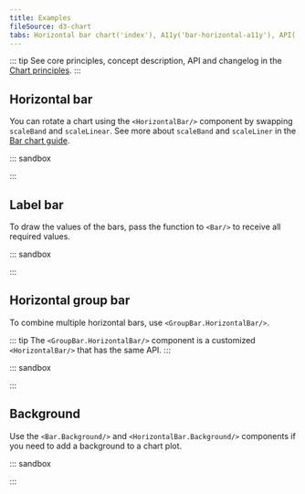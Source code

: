 ```yaml
---
title: Examples
fileSource: d3-chart
tabs: Horizontal bar chart('index'), A11y('bar-horizontal-a11y'), API('bar-horizontal-api'), Examples('bar-horizontal-d3-code'), Changelog('d3-chart-changelog')
---
```


::: tip
See core principles, concept description, API and changelog in the [Chart principles](/data-display/d3-chart/).
:::

## Horizontal bar

You can rotate a chart using the `<HorizontalBar/>` component by swapping `scaleBand` and `scaleLinear`. See more about `scaleBand` and `scaleLiner` in the [Bar chart guide](/data-display/bar-chart/bar-chart-d3-code/#addc35).

::: sandbox

<script lang="tsx">
import React from 'react';
import { Plot, HorizontalBar, YAxis, XAxis, HoverRect } from '@semcore/ui/d3-chart';
import { scaleLinear, scaleBand } from 'd3-scale';
import { Flex } from '@semcore/ui/flex-box';
import { Text } from '@semcore/ui/typography';

const Demo = () => {
  const MARGIN = 40;
  const width = 500;
  const height = 300;

  const xScale = scaleLinear()
    .range([MARGIN * 2, width - MARGIN])
    .domain([0, 10]);

  const yScale = scaleBand()
    .range([height - MARGIN, MARGIN])
    .domain(data.map((d) => d.category))
    .paddingInner(0.4)
    .paddingOuter(0.2);

  return (
    <Plot data={data} scale={[xScale, yScale]} width={width} height={height}>
      <YAxis hide={false}>
        <YAxis.Ticks />
      </YAxis>
      <XAxis>
        <XAxis.Ticks />
        <XAxis.Grid />
      </XAxis>
      <HorizontalBar x='bar' y='category' />
      <HoverRect.Tooltip y='category' wMin={100}>
        {({ yIndex }) => {
          return {
            children: (
              <>
                <HoverRect.Tooltip.Title>{data[yIndex].category}</HoverRect.Tooltip.Title>
                <Flex justifyContent='space-between'>
                  <HoverRect.Tooltip.Dot mr={4}>Bar</HoverRect.Tooltip.Dot>
                  <Text bold>{data[yIndex].bar}</Text>
                </Flex>
              </>
            ),
          };
        }}
      </HoverRect.Tooltip>
    </Plot>
  );
};

const data = [...Array(5).keys()].map((d, i) => ({
  category: `Category ${i}`,
  bar: Math.random() * 10,
}));
</script>

:::

## Label bar

To draw the values of the bars, pass the function to `<Bar/>` to receive all required values.

::: sandbox

<script lang="tsx">
import React from 'react';
import { Plot, HorizontalBar, YAxis } from '@semcore/ui/d3-chart';
import { scaleLinear, scaleBand } from 'd3-scale';
import resolveColor from '@semcore/ui/utils/color';

const Demo = () => {
  const MARGIN = 40;
  const width = 500;
  const height = 300;

  const xScale = scaleLinear()
    .range([MARGIN * 2, width - MARGIN * 2])
    .domain([0, Math.max(...data.map((d) => Number.parseFloat(d.bar)))]);

  const yScale = scaleBand()
    .range([height - MARGIN, MARGIN])
    .domain(data.map((d) => d.category))
    .paddingInner(0.4)
    .paddingOuter(0.2);

  return (
    <Plot data={data} scale={[xScale, yScale]} width={width} height={height}>
      <YAxis>
        <YAxis.Ticks />
      </YAxis>
      <HorizontalBar x='bar' y='category'>
        {({ index, x, y, width, height }) => {
          return {
            children: (
              <text
                x={x + width + 16}
                y={y + height / 2}
                textAnchor='start'
                alignmentBaseline='middle'
                fill={resolveColor('gray60')}
              >
                $ {data[index].bar}
              </text>
            ),
          };
        }}
      </HorizontalBar>
    </Plot>
  );
};

const data = [...Array(5).keys()].map((d, i) => ({
  category: `Category ${i}`,
  bar: i + (Math.random() * 10).toFixed(2),
}));
</script>

:::

## Horizontal group bar

To combine multiple horizontal bars, use `<GroupBar.HorizontalBar/>`.

::: tip
The `<GroupBar.HorizontalBar/>` component is a customized `<HorizontalBar/>` that has the same API.
:::

::: sandbox

<script lang="tsx">
import React from 'react';
import { Plot, GroupBar, YAxis, XAxis, HoverRect, colors } from '@semcore/ui/d3-chart';
import { scaleLinear, scaleBand } from 'd3-scale';
import { Flex } from '@semcore/ui/flex-box';
import { Text } from '@semcore/ui/typography';

const Demo = () => {
  const MARGIN = 40;
  const width = 500;
  const height = 300;

  const xScale = scaleLinear()
    .range([MARGIN * 2, width - MARGIN])
    .domain([0, 10]);

  const yScale = scaleBand()
    .range([height - MARGIN, MARGIN])
    .domain(data.map((d) => d.category))
    .paddingInner(0.4)
    .paddingOuter(0.2);

  return (
    <Plot data={data} scale={[xScale, yScale]} width={width} height={height}>
      <YAxis hide={false}>
        <YAxis.Ticks />
      </YAxis>
      <XAxis>
        <XAxis.Ticks />
        <XAxis.Grid />
      </XAxis>
      <GroupBar y='category'>
        <GroupBar.HorizontalBar x='bar1' />
        <GroupBar.HorizontalBar x='bar2' color={colors['green-02']} />
      </GroupBar>
      <HoverRect.Tooltip y='category' wMin={100}>
        {({ yIndex }) => {
          return {
            children: (
              <>
                <HoverRect.Tooltip.Title>{data[yIndex].category}</HoverRect.Tooltip.Title>
                <Flex justifyContent='space-between'>
                  <HoverRect.Tooltip.Dot mr={4}>Bar 1</HoverRect.Tooltip.Dot>
                  <Text bold>{data[yIndex].bar1}</Text>
                </Flex>
                <Flex mt={2} justifyContent='space-between'>
                  <HoverRect.Tooltip.Dot mr={4} color={colors['green-02']}>
                    Bar 2
                  </HoverRect.Tooltip.Dot>
                  <Text bold>{data[yIndex].bar2}</Text>
                </Flex>
              </>
            ),
          };
        }}
      </HoverRect.Tooltip>
    </Plot>
  );
};

const data = [...Array(5).keys()].map((d, i) => ({
  category: `Category ${i}`,
  bar1: Math.random() * 10,
  bar2: Math.random() * 10,
}));
</script>

:::

## Background

Use the `<Bar.Background/>` and `<HorizontalBar.Background/>` components if you need to add a background to a chart plot.

::: sandbox

<script lang="tsx">
import React from 'react';
import { Plot, HorizontalBar, YAxis, XAxis, HoverRect } from '@semcore/ui/d3-chart';
import { scaleLinear, scaleBand } from 'd3-scale';
import { Flex } from '@semcore/ui/flex-box';
import { Text } from '@semcore/ui/typography';

const Demo = () => {
  const MARGIN = 40;
  const width = 500;
  const height = 300;
  const xScale = scaleLinear()
    .range([MARGIN * 2, width - MARGIN])
    .domain([0, 10]);
  const yScale = scaleBand()
    .range([height - MARGIN, MARGIN])
    .domain(data.map((d) => d.category))
    .paddingInner(0.4)
    .paddingOuter(0.2);
  return (
    <Plot data={data} scale={[xScale, yScale]} width={width} height={height}>
      <YAxis hide={false}>
        <YAxis.Ticks />
      </YAxis>
      <XAxis>
        <XAxis.Ticks />
      </XAxis>
      <HorizontalBar x='bar' y='category'>
        <HorizontalBar.Background />
      </HorizontalBar>
      <HoverRect.Tooltip y='category' wMin={100}>
        {({ yIndex }) => {
          return {
            children: (
              <>
                <HoverRect.Tooltip.Title>{data[yIndex].category}</HoverRect.Tooltip.Title>
                <Flex justifyContent='space-between'>
                  <HoverRect.Tooltip.Dot mr={4}>Bar</HoverRect.Tooltip.Dot>
                  <Text bold>{data[yIndex].bar}</Text>
                </Flex>
              </>
            ),
          };
        }}
      </HoverRect.Tooltip>
    </Plot>
  );
};
const data = [...Array(5).keys()].map((d, i) => ({
  category: `Category ${i}`,
  bar: Math.random() * 10,
}));
</script>

:::
